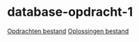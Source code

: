 # database-opdracht-1

[Opdrachten bestand](opdrachten_les1.md)
[Oplossingen bestand](oplossing_les1.md)